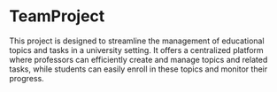 # TeamProject
This project is designed to streamline the management of educational topics and tasks in a university setting. It offers a centralized platform where professors can efficiently create and manage topics and related tasks, while students can easily enroll in these topics and monitor their progress.
